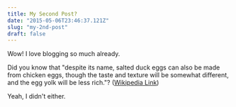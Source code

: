 ```yaml
---
title: My Second Post?
date: "2015-05-06T23:46:37.121Z"
slug: "my-2nd-post"
draft: false
---
```


Wow! I love blogging so much already.

Did you know that "despite its name, salted duck eggs can also be made from chicken eggs, though the taste and texture will be somewhat different, and the egg yolk will be less rich."? ([Wikipedia Link](http://en.wikipedia.org/wiki/Salted_duck_egg))

Yeah, I didn't either.
